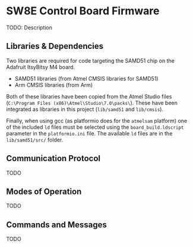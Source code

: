 # SW8E Control Board Firmware

TODO: Description


## Libraries & Dependencies

Two libraries are required for code targeting the SAMD51 chip on the Adafruit ItsyBitsy M4 board.

- SAMD51 libraries (from Atmel CMSIS libraries for SAMD51)
- Arm CMSIS libraries (from Arm)

Both of these libraries have been copied from the Atmel Studio files (`C:\Program Files (x86)\Atmel\Studio\7.0\packs\`). These have been integrated as libraries in this project (`lib/samd51` and `lib/cmsis`).

Finally, when using gcc (as platformio does for the `atmelsam` platform) one of the included `ld` files must be selected using the `board_build.ldscript` parameter in the `platformio.ini` file. The available `ld` files are in the `lib/samd51/src/` folder.


## Communication Protocol

TODO


## Modes of Operation

TODO


## Commands and Messages

TODO

